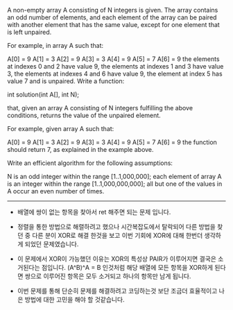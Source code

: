 A non-empty array A consisting of N integers is given. The array contains an odd number of elements, and each element of the array can be paired with another element that has the same value, except for one element that is left unpaired.

For example, in array A such that:

  A[0] = 9  A[1] = 3  A[2] = 9
  A[3] = 3  A[4] = 9  A[5] = 7
  A[6] = 9
the elements at indexes 0 and 2 have value 9,
the elements at indexes 1 and 3 have value 3,
the elements at indexes 4 and 6 have value 9,
the element at index 5 has value 7 and is unpaired.
Write a function:

int solution(int A[], int N);

that, given an array A consisting of N integers fulfilling the above conditions, returns the value of the unpaired element.

For example, given array A such that:

  A[0] = 9  A[1] = 3  A[2] = 9
  A[3] = 3  A[4] = 9  A[5] = 7
  A[6] = 9
the function should return 7, as explained in the example above.

Write an efficient algorithm for the following assumptions:

N is an odd integer within the range [1..1,000,000];
each element of array A is an integer within the range [1..1,000,000,000];
all but one of the values in A occur an even number of times.

---------------------------------------------------------------------------------------------------------------------

 - 배열에 쌍이 없는 항목을 찾아서 ret 해주면 되는 문제 입니다.
 - 정렬을 통한 방법으로 해렬하려고 했으나 시간복잡도에서 탈락되어 다른 방법을 찾던 중 
   다른 분이 XOR로 해결 한것을 보고 이번 기회에 XOR에 대해 한번더 생각하게 되었던 문제였습니다.

 - 이 문제에서 XOR이 가능했던 이유는 XOR의 특성상 PAIR가 이루어지면 결국은 소거된다는 점입니다.
   (A^B)^A = B
   인것처럼 해당 배열에 모든 항목을 XOR하게 된다면 쌍으로 이루어진 항목은 모두 소거되고 하나의 항목만 남게 됩니다.

 - 이번 문제를 통해 단순히 문제를 해결하려고 코딩하는것 보단 조금더 효율적이고 나은 방법에 대한 고민을 해야 할 것같습니다.